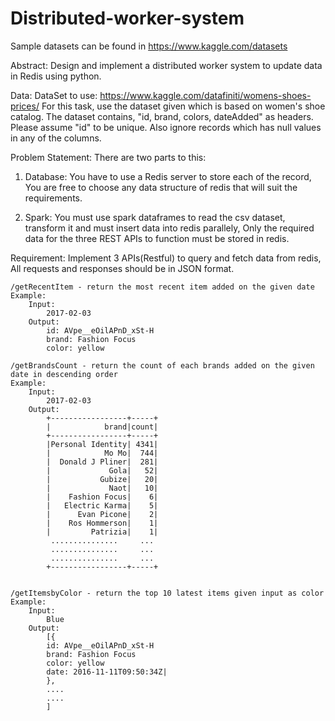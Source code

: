 # Distributed-worker-system

Sample datasets can be found in https://www.kaggle.com/datasets

Abstract:
Design and implement a distributed worker system to update data in Redis using python.

Data:
DataSet to use: https://www.kaggle.com/datafiniti/womens-shoes-prices/
For this task, use the dataset given which is based on women's shoe catalog. 
The dataset contains, "id, brand, colors, dateAdded" as headers. Please assume "id" to be unique. Also ignore records which has null values in any of the columns.


Problem Statement:
There are two parts to this:
1. Database:
You have to use a Redis server to store each of the record, You are free to choose any data structure of redis that will suit the requirements.

2. Spark:
You must use spark dataframes to read the csv dataset, transform it and must insert data into redis parallely, Only the required data for the three REST APIs to function must be stored in redis.


Requirement:
Implement 3 APIs(Restful) to query and fetch data from redis, All requests and responses should be in JSON format.

    /getRecentItem - return the most recent item added on the given date
    Example:
        Input:
            2017-02-03
        Output:
            id: AVpe__eOilAPnD_xSt-H
            brand: Fashion Focus
            color: yellow

    /getBrandsCount - return the count of each brands added on the given date in descending order
    Example:
        Input:
            2017-02-03
        Output:
            +-----------------+-----+
            |            brand|count|
            +-----------------+-----+
            |Personal Identity| 4341|
            |            Mo Mo|  744|
            |  Donald J Pliner|  281|
            |             Gola|   52|
            |           Gubize|   20|
            |             Naot|   10|
            |    Fashion Focus|    6|
            |   Electric Karma|    5|
            |      Evan Picone|    2|
            |    Ros Hommerson|    1|
            |         Patrizia|    1|
             ...............     ...
             ...............     ...
             ...............     ...
            +-----------------+-----+


    /getItemsbyColor - return the top 10 latest items given input as color
    Example:
        Input:
            Blue
        Output:
            [{
            id: AVpe__eOilAPnD_xSt-H
            brand: Fashion Focus
            color: yellow
            date: 2016-11-11T09:50:34Z|
            },
            ....
            ....
            ]
